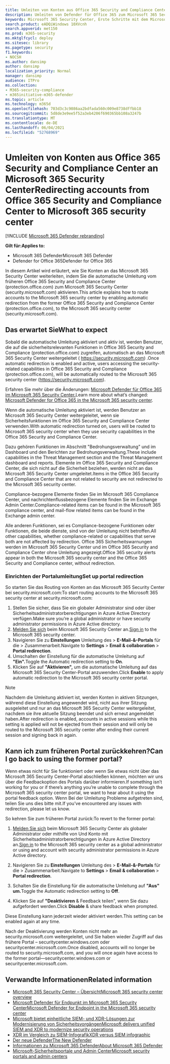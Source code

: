 ```yaml
---
title: Umleiten von Konten aus Office 365 Security and Compliance Center zum neuen Microsoft 365 Security Center
description: Umleiten von Defender für Office 365 zum Microsoft 365 Security Center
keywords: Microsoft 365 Security Center, Erste Schritte mit dem Microsoft 365 Security Center, Sicherheitscenterumleitung
search.product: eADQiWindows 10XVcnh
search.appverid: met150
ms.prod: m365-security
ms.mktglfcycl: deploy
ms.sitesec: library
ms.pagetype: security
f1.keywords:
- NOCSH
ms.author: dansimp
author: dansimp
localization_priority: Normal
manager: dansimp
audience: ITPro
ms.collection:
- M365-security-compliance
- m365initiative-m365-defender
ms.topic: article
ms.technology: m365d
ms.openlocfilehash: 703d3c3c9086aa2bdfada560c009e8738dffbb18
ms.sourcegitcommit: 5d8de3e9ee5f52a3eb4206f690365bb108a3247b
ms.translationtype: MT
ms.contentlocale: de-DE
ms.lasthandoff: 06/04/2021
ms.locfileid: "52768969"
---
```

# <a name="redirecting-accounts-from-office-365-security-and-compliance-center-to-microsoft-365-security-center"></a><span data-ttu-id="2329f-104">Umleiten von Konten aus Office 365 Security and Compliance Center an Microsoft 365 Security Center</span><span class="sxs-lookup"><span data-stu-id="2329f-104">Redirecting accounts from Office 365 Security and Compliance Center to Microsoft 365 security center</span></span>

[!INCLUDE [Microsoft 365 Defender rebranding](../includes/microsoft-defender.md)]

<span data-ttu-id="2329f-105">**Gilt für:**</span><span class="sxs-lookup"><span data-stu-id="2329f-105">**Applies to:**</span></span>

- <span data-ttu-id="2329f-106">Microsoft 365 Defender</span><span class="sxs-lookup"><span data-stu-id="2329f-106">Microsoft 365 Defender</span></span>
- <span data-ttu-id="2329f-107">Defender for Office 365</span><span class="sxs-lookup"><span data-stu-id="2329f-107">Defender for Office 365</span></span>

<span data-ttu-id="2329f-108">In diesem Artikel wird erläutert, wie Sie Konten an das Microsoft 365 Security Center weiterleiten, indem Sie die automatische Umleitung vom früheren Office 365 Security and Compliance Center (protection.office.com) zum Microsoft 365 Security Center (security.microsoft.com) aktivieren.</span><span class="sxs-lookup"><span data-stu-id="2329f-108">This article explains how to route accounts to the Microsoft 365 security center by enabling automatic redirection from the former Office 365 Security and Compliance Center (protection.office.com), to the Microsoft 365 security center (security.microsoft.com).</span></span>

## <a name="what-to-expect"></a><span data-ttu-id="2329f-109">Das erwartet Sie</span><span class="sxs-lookup"><span data-stu-id="2329f-109">What to expect</span></span>
<span data-ttu-id="2329f-110">Sobald die automatische Umleitung aktiviert und aktiv ist, werden Benutzer, die auf die sicherheitsrelevanten Funktionen in Office 365 Security and Compliance (protection.office.com) zugreifen, automatisch an das Microsoft 365 Security Center weitergeleitet ( https://security.microsoft.com) .</span><span class="sxs-lookup"><span data-stu-id="2329f-110">Once automatic redirection is enabled and active, users accessing the security-related capabilities in  Office 365 Security and Compliance (protection.office.com), will be automatically routed to the Microsoft 365 security center (https://security.microsoft.com).</span></span>  

<span data-ttu-id="2329f-111">Erfahren Sie mehr über die Änderungen: [Microsoft Defender für Office 365 im Microsoft 365 Security Center.](microsoft-365-security-center-mdo.md)</span><span class="sxs-lookup"><span data-stu-id="2329f-111">Learn more about what’s changed: [Microsoft Defender for Office 365 in the Microsoft 365 security center](microsoft-365-security-center-mdo.md).</span></span>

<span data-ttu-id="2329f-112">Wenn die automatische Umleitung aktiviert ist, werden Benutzer an Microsoft 365 Security Center weitergeleitet, wenn sie Sicherheitsfunktionen im Office 365 Security and Compliance Center verwenden.</span><span class="sxs-lookup"><span data-stu-id="2329f-112">With automatic redirection turned on, users will be routed to Microsoft 365 security center when they use security capabilities in the Office 365 Security and Compliance Center.</span></span>

<span data-ttu-id="2329f-113">Dazu gehören Funktionen im Abschnitt "Bedrohungsverwaltung" und im Dashboard und den Berichten zur Bedrohungsverwaltung.</span><span class="sxs-lookup"><span data-stu-id="2329f-113">These include capabilities in the Threat Management section and the Threat Management dashboard and reports.</span></span> <span data-ttu-id="2329f-114">Elemente im Office 365 Security and Compliance Center, die sich nicht auf die Sicherheit beziehen, werden nicht an das Microsoft 365 Security Center umgeleitet.</span><span class="sxs-lookup"><span data-stu-id="2329f-114">Items in the Office 365 Security and Compliance Center that are not related to security are not redirected to the Microsoft 365 security center.</span></span>

<span data-ttu-id="2329f-115">Compliance-bezogene Elemente finden Sie im Microsoft 365 Compliance Center, und nachrichtenflussbezogene Elemente finden Sie im Exchange Admin Center.</span><span class="sxs-lookup"><span data-stu-id="2329f-115">Compliance-related items can be found in the Microsoft 365 compliance center, and mail-flow related items can be found in the Exchange admin center.</span></span>

<span data-ttu-id="2329f-116">Alle anderen Funktionen, sei es Compliance-bezogene Funktionen oder Funktionen, die beide dienste, sind von der Umleitung nicht betroffen.</span><span class="sxs-lookup"><span data-stu-id="2329f-116">All other capabilities, whether compliance-related or capabilities that serve both are not affected by redirection.</span></span> <span data-ttu-id="2329f-117">Office 365 Sicherheitswarnungen werden im Microsoft 365 Security Center und im Office 365 Security and Compliance Center ohne Umleitung angezeigt.</span><span class="sxs-lookup"><span data-stu-id="2329f-117">Office 365 security alerts appear in both the Microsoft 365 security center and the Office 365 Security and Compliance center, without redirection.</span></span>  

### <a name="set-up-portal-redirection"></a><span data-ttu-id="2329f-118">Einrichten der Portalumleitung</span><span class="sxs-lookup"><span data-stu-id="2329f-118">Set up portal redirection</span></span>
<span data-ttu-id="2329f-119">So starten Sie das Routing von Konten an das Microsoft 365 Security Center bei security.microsoft.com:</span><span class="sxs-lookup"><span data-stu-id="2329f-119">To start routing accounts to the Microsoft 365 security center at security.microsoft.com:</span></span>

1. <span data-ttu-id="2329f-120">Stellen Sie sicher, dass Sie ein globaler Administrator sind oder über Sicherheitsadministratorberechtigungen in Azure Active Directory verfügen.</span><span class="sxs-lookup"><span data-stu-id="2329f-120">Make sure you’re a global administrator or have security administrator permissions in Azure Active directory.</span></span>
2. <span data-ttu-id="2329f-121">[Melden Sie sich](https://security.microsoft.com/) beim Microsoft 365 Security Center an.</span><span class="sxs-lookup"><span data-stu-id="2329f-121">[Sign in](https://security.microsoft.com/) to the Microsoft 365 security center.</span></span>
3. <span data-ttu-id="2329f-122">Navigieren Sie zu **Einstellungen** Umleitung des  >  **E-Mail-&-Portals** für die  >  Zusammenarbeit.</span><span class="sxs-lookup"><span data-stu-id="2329f-122">Navigate to **Settings** > **Email & collaboration** > **Portal redirection**.</span></span>  
4. <span data-ttu-id="2329f-123">Umschalten der Einstellung für die automatische Umleitung auf **"Ein".**</span><span class="sxs-lookup"><span data-stu-id="2329f-123">Toggle the Automatic redirection setting to **On**.</span></span>
5. <span data-ttu-id="2329f-124">Klicken Sie auf **"Aktivieren",** um die automatische Umleitung auf das Microsoft 365 Security Center-Portal anzuwenden.</span><span class="sxs-lookup"><span data-stu-id="2329f-124">Click **Enable** to apply automatic redirection to the Microsoft 365 security center portal.</span></span>

> [!NOTE]
> <span data-ttu-id="2329f-125">Nachdem die Umleitung aktiviert ist, werden Konten in aktiven Sitzungen, während diese Einstellung angewendet wird, nicht aus ihrer Sitzung ausgeleitet und nur an das Microsoft 365 Security Center weitergeleitet, nachdem sie ihre aktuelle Sitzung beendet und sich erneut angemeldet haben.</span><span class="sxs-lookup"><span data-stu-id="2329f-125">After redirection is enabled, accounts in active sessions while this setting is applied will not be ejected from their session and will only be routed to the Microsoft 365 security center after ending their current session and signing back in again.</span></span>

## <a name="can-i-go-back-to-using-the-former-portal"></a><span data-ttu-id="2329f-126">Kann ich zum früheren Portal zurückkehren?</span><span class="sxs-lookup"><span data-stu-id="2329f-126">Can I go back to using the former portal?</span></span>
<span data-ttu-id="2329f-127">Wenn etwas nicht für Sie funktioniert oder wenn Sie etwas nicht über das Microsoft 365 Security Center-Portal abschließen können, möchten wir uns über die Feedbackoption des Portals darüber informieren.</span><span class="sxs-lookup"><span data-stu-id="2329f-127">If something isn’t working for you or if there’s anything you’re unable to complete through the Microsoft 365 security center portal, we want to hear about it using the portal feedback option.</span></span> <span data-ttu-id="2329f-128">Wenn Bei der Umleitung Probleme aufgetreten sind, teilen Sie uns dies bitte mit.</span><span class="sxs-lookup"><span data-stu-id="2329f-128">If you’ve encountered any issues with redirection, please let us know.</span></span>

<span data-ttu-id="2329f-129">So kehren Sie zum früheren Portal zurück:</span><span class="sxs-lookup"><span data-stu-id="2329f-129">To revert to the former portal:</span></span>

1. <span data-ttu-id="2329f-130">[Melden Sie sich](https://security.microsoft.com/) beim Microsoft 365 Security Center als globaler Administrator oder mithilfe von Und Konto mit Sicherheitsadministratorberechtigungen in Azure Active Directory an.</span><span class="sxs-lookup"><span data-stu-id="2329f-130">[Sign in](https://security.microsoft.com/) to the Microsoft 365 security center as a global administrator or using and account with security administrator permissions in Azure Active directory.</span></span>

2. <span data-ttu-id="2329f-131">Navigieren Sie zu **Einstellungen** Umleitung des  >  **E-Mail-&-Portals** für die  >  Zusammenarbeit.</span><span class="sxs-lookup"><span data-stu-id="2329f-131">Navigate to **Settings** > **Email & collaboration** > **Portal redirection**.</span></span>   

3. <span data-ttu-id="2329f-132">Schalten Sie die Einstellung für die automatische Umleitung auf **"Aus" um.**</span><span class="sxs-lookup"><span data-stu-id="2329f-132">Toggle the Automatic redirection setting to **Off**.</span></span>

4. <span data-ttu-id="2329f-133">Klicken Sie auf **"Deaktivieren** & Feedback teilen", wenn Sie dazu aufgefordert werden.</span><span class="sxs-lookup"><span data-stu-id="2329f-133">Click **Disable** & share feedback when prompted.</span></span>

<span data-ttu-id="2329f-134">Diese Einstellung kann jederzeit wieder aktiviert werden.</span><span class="sxs-lookup"><span data-stu-id="2329f-134">This setting can be enabled again at any time.</span></span>

<span data-ttu-id="2329f-135">Nach der Deaktivierung werden Konten nicht mehr an security.microsoft.com weitergeleitet, und Sie haben wieder Zugriff auf das frühere Portal – securitycenter.windows.com oder securitycenter.microsoft.com.</span><span class="sxs-lookup"><span data-stu-id="2329f-135">Once disabled, accounts will no longer be routed to security.microsoft.com, and you will once again have access to the former portal—securitycenter.windows.com or securitycenter.microsoft.com.</span></span>

## <a name="related-information"></a><span data-ttu-id="2329f-136">Verwandte Informationen</span><span class="sxs-lookup"><span data-stu-id="2329f-136">Related information</span></span>
- [<span data-ttu-id="2329f-137">Microsoft 365 Security Center – Übersicht</span><span class="sxs-lookup"><span data-stu-id="2329f-137">Microsoft 365 security center overview</span></span>](overview-security-center.md)
- [<span data-ttu-id="2329f-138">Microsoft Defender für Endpunkt im Microsoft 365 Security Center</span><span class="sxs-lookup"><span data-stu-id="2329f-138">Microsoft Defender for Endpoint in the Microsoft 365 security center</span></span>](microsoft-365-security-center-mde.md)
- [<span data-ttu-id="2329f-139">Microsoft bietet einheitliche SIEM- und XDR-Lösungen zur Modernisierung von Sicherheitsvorgängen</span><span class="sxs-lookup"><span data-stu-id="2329f-139">Microsoft delivers unified SIEM and XDR to modernize security operations</span></span>](https://www.microsoft.com/security/blog/?p=91813) 
- [<span data-ttu-id="2329f-140">XDR im Vergleich zu SIEM-Infografik</span><span class="sxs-lookup"><span data-stu-id="2329f-140">XDR versus SIEM infographic</span></span>](https://afrait.com/blog/xdr-versus-siem/) 
- [<span data-ttu-id="2329f-141">Der neue Defender</span><span class="sxs-lookup"><span data-stu-id="2329f-141">The New Defender</span></span>](https://afrait.com/blog/the-new-defender/) 
- [<span data-ttu-id="2329f-142">Informationen zu Microsoft 365 Defender</span><span class="sxs-lookup"><span data-stu-id="2329f-142">About Microsoft 365 Defender</span></span>](https://www.microsoft.com/microsoft-365/security/microsoft-365-defender) 
- [<span data-ttu-id="2329f-143">Microsoft-Sicherheitsportale und Admin Center</span><span class="sxs-lookup"><span data-stu-id="2329f-143">Microsoft security portals and admin centers</span></span>](portals.md)
